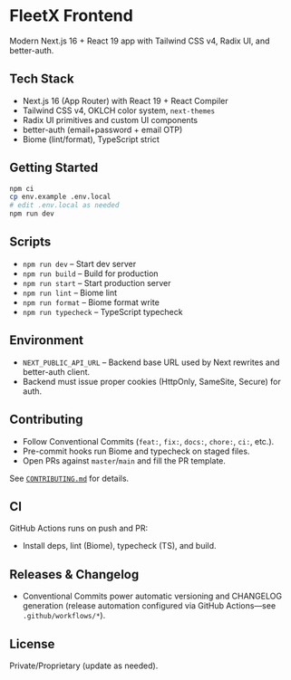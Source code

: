 # FleetX Frontend

Modern Next.js 16 + React 19 app with Tailwind CSS v4, Radix UI, and better-auth.

## Tech Stack
- Next.js 16 (App Router) with React 19 + React Compiler
- Tailwind CSS v4, OKLCH color system, `next-themes`
- Radix UI primitives and custom UI components
- better-auth (email+password + email OTP)
- Biome (lint/format), TypeScript strict

## Getting Started
```bash
npm ci
cp env.example .env.local
# edit .env.local as needed
npm run dev
```

## Scripts
- `npm run dev` – Start dev server
- `npm run build` – Build for production
- `npm run start` – Start production server
- `npm run lint` – Biome lint
- `npm run format` – Biome format write
- `npm run typecheck` – TypeScript typecheck

## Environment
- `NEXT_PUBLIC_API_URL` – Backend base URL used by Next rewrites and better-auth client.
- Backend must issue proper cookies (HttpOnly, SameSite, Secure) for auth.

## Contributing
- Follow Conventional Commits (`feat:`, `fix:`, `docs:`, `chore:`, `ci:`, etc.).
- Pre-commit hooks run Biome and typecheck on staged files.
- Open PRs against `master`/`main` and fill the PR template.

See [`CONTRIBUTING.md`](./CONTRIBUTING.md) for details.

## CI
GitHub Actions runs on push and PR:
- Install deps, lint (Biome), typecheck (TS), and build.

## Releases & Changelog
- Conventional Commits power automatic versioning and CHANGELOG generation (release automation configured via GitHub Actions—see `.github/workflows/*`).

## License
Private/Proprietary (update as needed).

